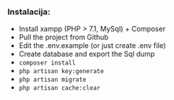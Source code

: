 <h3>Instalacija:</h3>
<ul>
    <li>Install xampp (PHP > 7.1, MySql) + Composer</li>
    <li>Pull the project from Github</li>
    <li>Edit the .env.example (or just create .env file)</lI>
    <li>Create database and export the Sql dump</li>
    <li><code>composer install</code></li>
    <li><code>php artisan key:generate</code></li>
    <li><code>php artisan migrate</code></li>
    <li><code>php artisan cache:clear</code></li>
</ul>